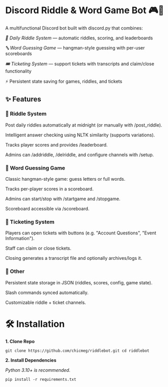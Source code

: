 # Discord Riddle & Word Game Bot 🎮🧩

A multifunctional Discord bot built with discord.py that combines:

*🧠 Daily Riddle System* — automatic riddles, scoring, and leaderboards

*🔤 Word Guessing Game* — hangman-style guessing with per-user scoreboards

*🎟️ Ticketing System* — support tickets with transcripts and claim/close functionality

⚡ Persistent state saving for games, riddles, and tickets

## ✨ Features
### 🔹 Riddle System

Post daily riddles automatically at midnight (or manually with /post_riddle).

Intelligent answer checking using NLTK similarity (supports variations).

Tracks player scores and provides /leaderboard.

Admins can /addriddle, /delriddle, and configure channels with /setup.

### 🔹 Word Guessing Game

Classic hangman-style game: guess letters or full words.

Tracks per-player scores in a scoreboard.

Admins can start/stop with /startgame and /stopgame.

Scoreboard accessible via /scoreboard.

### 🔹 Ticketing System

Players can open tickets with buttons (e.g. "Account Questions", "Event Information").

Staff can claim or close tickets.

Closing generates a transcript file and optionally archives/logs it.

### 🔹 Other

Persistent state storage in JSON (riddles, scores, config, game state).

Slash commands synced automatically.

Customizable riddle + ticket channels.

# 🛠️ Installation
**1. Clone Repo**

```git clone https://github.com/chicmeg/riddlebot.git cd riddlebot``` 

**2. Install Dependencies**

*Python 3.10+ is recommended.*

```pip install -r requirements.txt```
